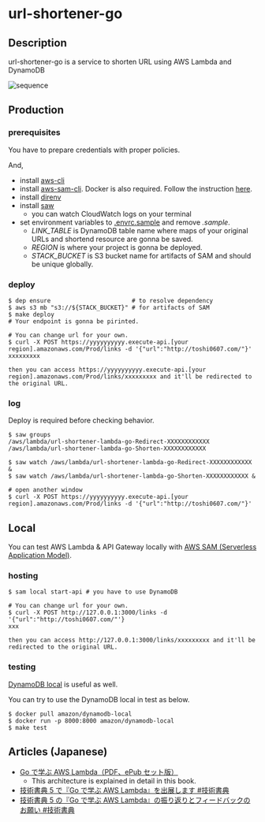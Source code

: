 # url-shortener-go

## Description

url-shortener-go is a service to shorten URL using AWS Lambda and DynamoDB

![sequence](https://user-images.githubusercontent.com/24784855/71764013-e9bd1580-2f25-11ea-8e94-91a3e87b2885.png)

## Production

### prerequisites

You have to prepare credentials with proper policies.

And,

- install [aws-cli](https://github.com/aws/aws-cli)
- install [aws-sam-cli](https://github.com/awslabs/aws-sam-cli). Docker is also required. Follow the instruction [here](https://github.com/awslabs/aws-sam-cli#installation).
- install [direnv](https://github.com/direnv/direnv)
- install [saw](https://github.com/TylerBrock/saw)
  - you can watch CloudWatch logs on your terminal
- set environment variables to [.envrc.sample](./.envrc.sample) and remove _.sample_.
  - _LINK_TABLE_ is DynamoDB table name where maps of your original URLs and shortend resource are gonna be saved.
  - _REGION_ is where your project is gonna be deployed.
  - _STACK_BUCKET_ is S3 bucket name for artifacts of SAM and should be unique globally.

### deploy

```
$ dep ensure                       # to resolve dependency
$ aws s3 mb "s3://${STACK_BUCKET}" # for artifacts of SAM
$ make deploy
# Your endpoint is gonna be pirinted.

# You can change url for your own.
$ curl -X POST https://yyyyyyyyyy.execute-api.[your region].amazonaws.com/Prod/links -d '{"url":"http://toshi0607.com/"}'
xxxxxxxxx

then you can access https://yyyyyyyyyy.execute-api.[your region].amazonaws.com/Prod/links/xxxxxxxxx and it'll be redirected to the original URL.
```

### log

Deploy is required before checking behavior.

```
$ saw groups
/aws/lambda/url-shortener-lambda-go-Redirect-XXXXXXXXXXXX
/aws/lambda/url-shortener-lambda-go-Shorten-XXXXXXXXXXXX

$ saw watch /aws/lambda/url-shortener-lambda-go-Redirect-XXXXXXXXXXXX &
$ saw watch /aws/lambda/url-shortener-lambda-go-Shorten-XXXXXXXXXXXX &

# open another window
$ curl -X POST https://yyyyyyyyyy.execute-api.[your region].amazonaws.com/Prod/links -d '{"url":"http://toshi0607.com/"}'
```

## Local

You can test AWS Lambda & API Gateway locally with [AWS SAM (Serverless Application Model)](https://github.com/awslabs/serverless-application-model).

### hosting

```
$ sam local start-api # you have to use DynamoDB

# You can change url for your own.
$ curl -X POST http://127.0.0.1:3000/links -d '{"url":"http://toshi0607.com/"'}
xxx

then you can access http://127.0.0.1:3000/links/xxxxxxxxx and it'll be redirected to the original URL.
```

### testing

[DynamoDB local](https://docs.aws.amazon.com/amazondynamodb/latest/developerguide/DynamoDBLocal.html) is useful as well.

You can try to use the DynamoDB local in test as below.

```
$ docker pull amazon/dynamodb-local
$ docker run -p 8000:8000 amazon/dynamodb-local
$ make test
```

## Articles (Japanese)

- [Go で学ぶ AWS Lambda（PDF、ePub セット版）](https://toshi0607.booth.pm/items/1034858)
  - This architecture is explained in detail in this book.
- [技術書典 5 で『Go で学ぶ AWS Lambda』を出展します #技術書典](http://toshi0607.com/programming/learning-aws-lambda-with-go/)
- [技術書典 5 の『Go で学ぶ AWS Lambda』の振り返りとフィードバックのお願い #技術書典](http://toshi0607.com/event/review-of-tbf5/)
